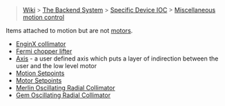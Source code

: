 > [Wiki](Home) > [The Backend System](The-Backend-System) > [Specific Device IOC](Specific-Device-IOC) > [Miscellaneous motion control](Miscellaneous-Motion-Control)

Items attached to motion but are not [motors](Motor-IOCs).

* [EnginX collimator](EnginX-Collimator)
* [Fermi chopper lifter](Fermi-Chopper-Lifter)
* [Axis](Axis) - a user defined axis which puts a layer of indirection between the user and the low level motor
* [Motion Setpoints](Motion-Set-points)
* [Motor Setpoints](Motor-SetPoints)
* [Merlin Oscillating Radial Collimator](Merlin-Oscillating-radial-collimator)
* [Gem Oscillating Radial Collimator](Gem-Oscillating-radial-collimator)

